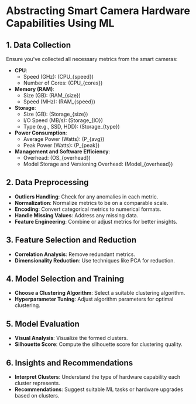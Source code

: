 # Abstracting Smart Camera Hardware Capabilities Using ML

## 1. Data Collection

Ensure you've collected all necessary metrics from the smart cameras:

- **CPU**: 
  - Speed (GHz): \(CPU_{speed}\)
  - Number of Cores: \(CPU_{cores}\)
- **Memory (RAM)**:
  - Size (GB): \(RAM_{size}\)
  - Speed (MHz): \(RAM_{speed}\)
- **Storage**:
  - Size (GB): \(Storage_{size}\)
  - I/O Speed (MB/s): \(Storage_{IO}\)
  - Type (e.g., SSD, HDD): \(Storage_{type}\)
- **Power Consumption**:
  - Average Power (Watts): \(P_{avg}\)
  - Peak Power (Watts): \(P_{peak}\)
- **Management and Software Efficiency**: 
  - Overhead: \(OS_{overhead}\)
  - Model Storage and Versioning Overhead: \(Model_{overhead}\)

## 2. Data Preprocessing

- **Outliers Handling**: Check for any anomalies in each metric.
- **Normalization**: Normalize metrics to be on a comparable scale.
- **Encoding**: Convert categorical metrics to numerical formats.
- **Handle Missing Values**: Address any missing data.
- **Feature Engineering**: Combine or adjust metrics for better insights.

## 3. Feature Selection and Reduction

- **Correlation Analysis**: Remove redundant metrics.
- **Dimensionality Reduction**: Use techniques like PCA for reduction.

## 4. Model Selection and Training

- **Choose a Clustering Algorithm**: Select a suitable clustering algorithm.
- **Hyperparameter Tuning**: Adjust algorithm parameters for optimal clustering.

## 5. Model Evaluation

- **Visual Analysis**: Visualize the formed clusters.
- **Silhouette Score**: Compute the silhouette score for clustering quality.

## 6. Insights and Recommendations

- **Interpret Clusters**: Understand the type of hardware capability each cluster represents.
- **Recommendations**: Suggest suitable ML tasks or hardware upgrades based on clusters.

